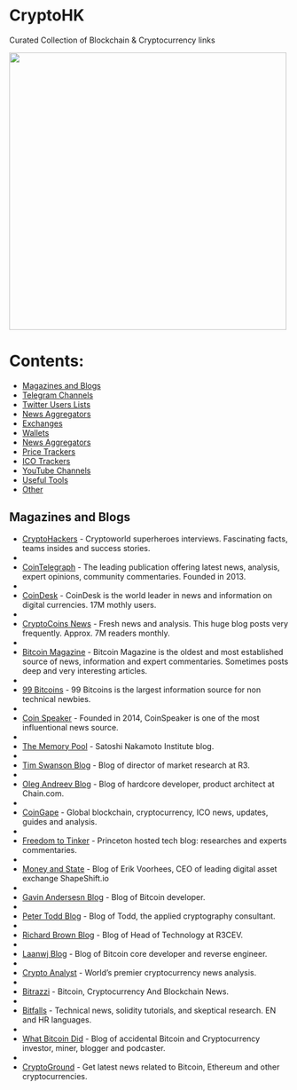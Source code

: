 # CryptoHK
Curated Collection of Blockchain &amp; Cryptocurrency links

[<img src="https://github.com/SagorSrEvan/CryptoHK/blob/32ede9d473939a2e63d00a3932b58064b4934862/CryptoHK.png?raw=true" width="500">](https://github.com/SagorSrEvan/CryptoHK)

# Contents:

* [Magazines and Blogs](#magazines-and-blogs)
* [Telegram Channels](#telegram-channels)
* [Twitter Users Lists](#twitter-users-lists)
* [News Aggregators](#news-aggregators)
* [Exchanges](#exchanges)
* [Wallets](#wallets)
* [News Aggregators](#news-aggregators)
* [Price Trackers](#price-trackers)
* [ICO Trackers](#ico-trackers)
* [YouTube Channels](#youtube-channels)
* [Useful Tools](#useful-tools)
* [Other](#other)


## Magazines and Blogs

* [CryptoHackers](https://cryptohackers.party/) - Cryptoworld superheroes interviews. Fascinating facts, teams insides and success stories.
* 
* [CoinTelegraph](https://cointelegraph.com/) - The leading publication offering latest news, analysis, expert opinions, community commentaries. Founded in 2013.
* 
* [CoinDesk](https://www.coindesk.com/) - CoinDesk is the world leader in news and information on digital currencies. 17M mothly users.
* 
* [CryptoCoins News](https://www.cryptocoinsnews.com/) - Fresh news and analysis. This huge blog posts very frequently. Approx. 7M readers monthly.
* 
* [Bitcoin Magazine](https://bitcoinmagazine.com/) - Bitcoin Magazine is the oldest and most established source of news, information and expert commentaries. Sometimes posts deep and very interesting articles.
* 
* [99 Bitcoins](https://99bitcoins.com/) - 99 Bitcoins is the largest information source for non technical newbies.
* 
* [Coin Speaker](https://www.coinspeaker.com/) - Founded in 2014, CoinSpeaker is one of the most influentional news source.
* 
* [The Memory Pool](https://nakamotoinstitute.org/mempool/) - Satoshi Nakamoto Institute blog.
* 
* [Tim Swanson Blog](https://www.ofnumbers.com/category/bitcoin/) - Blog of director of market research at R3.
* 
* [Oleg Andreev Blog](https://oleganza.com/) - Blog of hardcore developer, product architect at Chain.com.
* 
* [CoinGape](https://coingape.com) - Global blockchain, cryptocurrency, ICO news, updates, guides and analysis.
* 
* [Freedom to Tinker](https://freedom-to-tinker.com/tag/bitcoin/) - Princeton hosted tech blog: researches and experts commentaries.
* 
* [Money and State](http://moneyandstate.com/) - Blog of Erik Voorhees, CEO of leading digital asset exchange ShapeShift.io
* 
* [Gavin Andersesn Blog](http://gavinandresen.ninja/) - Blog of Bitcoin developer.
* 
* [Peter Todd Blog](https://petertodd.org/) - Blog of Todd, the applied cryptography consultant.
* 
* [Richard Brown Blog](https://gendal.me/tag/bitcoin/) - Blog of Head of Technology at R3CEV.
* 
* [Laanwj Blog](https://laanwj.github.io/) - Blog of Bitcoin core developer and reverse engineer.
* 
* [Crypto Analyst](https://www.cryptoanalyst.co/) - World’s premier cryptocurrency news analysis.
* 
* [Bitrazzi](https://bitrazzi.com/) - Bitcoin, Cryptocurrency And Blockchain News.
* 
* [Bitfalls](https://bitfalls.com) - Technical news, solidity tutorials, and skeptical research. EN and HR languages.
* 
* [What Bitcoin Did](https://www.whatbitcoindid.com/) - Blog of accidental Bitcoin and Cryptocurrency investor, miner, blogger and podcaster.
* 
* [CryptoGround](https://www.cryptoground.com) - Get latest news related to Bitcoin, Ethereum and other cryptocurrencies.

